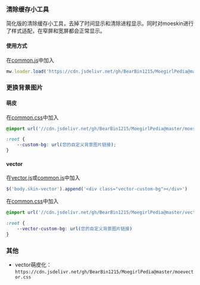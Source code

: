 ### 清除缓存小工具

简化版的清除缓存小工具，去掉了时间显示和清除进程显示。同时对moeskin进行了样式适配，在窄屏和宽屏都会正常显示。

#### 使用方式

在[common.js](https://zh.moegirl.org.cn/Special:MyPage/common.js)中加入

```JavaScript
mw.loader.load('https://cdn.jsdelivr.net/gh/BearBin1215/MoegirlPedia@master/purgecache.js');
```

### 更换背景图片

#### 萌皮
在[common.css](https://zh.moegirl.org.cn/Special:MyPage/common.css)中加入

```CSS
@import url('//cdn.jsdelivr.net/gh/BearBin1215/MoegirlPedia@master/moeskin-bg.css');

:root {
	--custom-bg: url(您的自定义背景图片链接);
}
```

#### vector
在[vector.js](https://zh.moegirl.org.cn/Special:MyPage/vector.js)或[common.js](https://zh.moegirl.org.cn/Special:MyPage/common.js)中加入

```JavaScript
$('body.skin-vector').append('<div class="vector-custom-bg"></div>')
```

在[common.css](https://zh.moegirl.org.cn/Special:MyPage/common.css)中加入

```CSS
@import url('//cdn.jsdelivr.net/gh/BearBin1215/MoegirlPedia@master/vector-bg.css');

:root {
    --vector-custom-bg: url(您的自定义背景图片链接)
}
```

### 其他

* vector萌皮化：`https://cdn.jsdelivr.net/gh/BearBin1215/MoegirlPedia@master/moevector.css`

